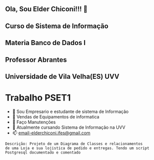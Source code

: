 
## Ola, Sou Elder Chiconi!!! 👋
## Curso de Sistema de Informação
## Materia Banco de Dados I
## Professor Abrantes
## Universidade de Vila Velha(ES) UVV

# Trabalho PSET1


- 🔭 Sou Empresario e estudante de sistema de Informação
- 🌱 Vendas de Equipamentos de informatica
- 👯 Faço Manutenções
- 💬 Atualmente cursando Sistema de Informação na UVV
- 📫 email-elderchiconi.ifes@gmail.com

```
Descrição: Projeto de um Diagrama de Classes e relacionamentos
de uma Loja e sua lojistica de pedido e entregas. Tendo um script
Postgresql documentado e comentado
```
